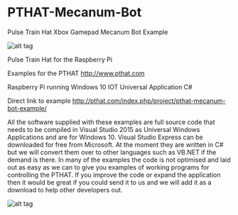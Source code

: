 # PTHAT-Mecanum-Bot
Pulse Train Hat Xbox Gamepad Mecanum Bot Example 

![alt tag](https://i2.wp.com/pthat.com/wp-content/uploads/2017/05/P1020870.jpg)

Pulse Train Hat for the Raspberry Pi

Examples for the PTHAT http://www.pthat.com

Raspberry Pi running Windows 10 IOT Universal Application C#

Direct link to example http://pthat.com/index.php/project/pthat-mecanum-bot-example/

All the software supplied with these examples are full source code that needs to be compiled in Visual Studio 2015 as Universal Windows Applications and are for Windows 10. Visual Studio Express can be downloaded for free from Microsoft. At the moment they are written in C# but we will convert them over to other languages such as VB.NET if the demand is there. In many of the examples the code is not optimised and laid out as easy as we can to give you examples of working programs for controlling the PTHAT. If you improve the code or expand the application then it would be great if you could send it to us and we will add it as a download to help other developers out.

![alt tag](https://i0.wp.com/pthat.com/wp-content/uploads/2016/12/4F-1.png)
